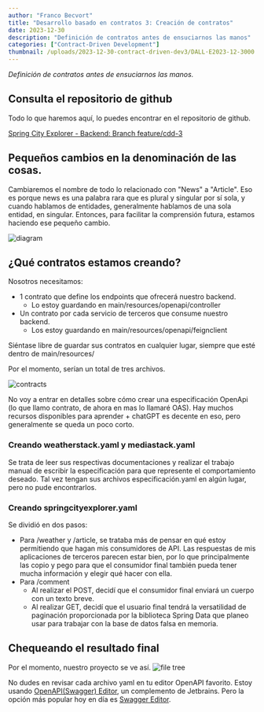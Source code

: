 ```yaml
---
author: "Franco Becvort"
title: "Desarrollo basado en contratos 3: Creación de contratos"
date: 2023-12-30
description: "Definición de contratos antes de ensuciarnos las manos"
categories: ["Contract-Driven Development"]
thumbnail: /uploads/2023-12-30-contract-driven-dev3/DALL·E2023-12-3000.31.56.png
---
```


_Definición de contratos antes de ensuciarnos las manos._

## Consulta el repositorio de github

Todo lo que haremos aquí, lo puedes encontrar en el repositorio de github.

[Spring City Explorer - Backend: Branch feature/cdd-3](https://github.com/franBec/springcityexplorer-backend/tree/feature/cdd-3)

## Pequeños cambios en la denominación de las cosas.

Cambiaremos el nombre de todo lo relacionado con "News" a "Article". Eso es porque news es una palabra rara que es plural y singular por sí sola, y cuando hablamos de entidades, generalmente hablamos de una sola entidad, en singular. Entonces, para facilitar la comprensión futura, estamos haciendo ese pequeño cambio.

![diagram](/uploads/2023-12-30-contract-driven-dev3/Untitled-2023-04-13-2132.png)

## ¿Qué contratos estamos creando?

Nosotros necesitamos:

- 1 contrato que define los endpoints que ofrecerá nuestro backend.
  - Lo estoy guardando en main/resources/openapi/controller
- Un contrato por cada servicio de terceros que consume nuestro backend.
  - Los estoy guardando en main/resources/openapi/feignclient

Siéntase libre de guardar sus contratos en cualquier lugar, siempre que esté dentro de main/resources/

Por el momento, serían un total de tres archivos.

![contracts](/uploads/2023-12-30-contract-driven-dev3/Untitled-2023-12-30-1241.png)

No voy a entrar en detalles sobre cómo crear una especificación OpenApi (lo que llamo contrato, de ahora en mas lo llamaré OAS). Hay muchos recursos disponibles para aprender + chatGPT es decente en eso, pero generalmente se queda un poco corto.

### Creando weatherstack.yaml y mediastack.yaml

Se trata de leer sus respectivas documentaciones y realizar el trabajo manual de escribir la especificación para que represente el comportamiento deseado. Tal vez tengan sus archivos especificación.yaml en algún lugar, pero no pude encontrarlos.

### Creando springcityexplorer.yaml

Se dividió en dos pasos:

- Para /weather y /article, se trataba más de pensar en qué estoy permitiendo que hagan mis consumidores de API. Las respuestas de mis aplicaciones de terceros parecen estar bien, por lo que principalmente las copio y pego para que el consumidor final también pueda tener mucha información y elegir qué hacer con ella.
- Para /comment
  - Al realizar el POST, decidí que el consumidor final enviará un cuerpo con un texto breve.
  - Al realizar GET, decidí que el usuario final tendrá la versatilidad de paginación proporcionada por la biblioteca Spring Data que planeo usar para trabajar con la base de datos falsa en memoria.

## Chequeando el resultado final

Por el momento, nuestro proyecto se ve así.
![file tree](/uploads/2023-12-30-contract-driven-dev3/Screenshot2023-12-30131549.png)

No dudes en revisar cada archivo yaml en tu editor OpenAPI favorito. Estoy usando [OpenAPI ​(Swagger)​ Editor](https://plugins.jetbrains.com/plugin/14837-openapi-swagger-editor), un complemento de Jetbrains. Pero la opción más popular hoy en día es [Swagger Editor](https://editor.swagger.io/).
